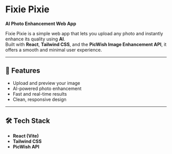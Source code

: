 # Fixie Pixie  
**AI Photo Enhancement Web App**

Fixie Pixie is a simple web app that lets you upload any photo and instantly enhance its quality using **AI**.  
Built with **React**, **Tailwind CSS**, and the **PicWish Image Enhancement API**, it offers a smooth and minimal user experience.

---

## 🚀 Features
- Upload and preview your image  
- AI-powered photo enhancement  
- Fast and real-time results  
- Clean, responsive design  

---

## 🛠️ Tech Stack
- **React (Vite)**
- **Tailwind CSS**
- **PicWish API**

